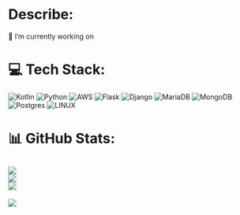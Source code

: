 # Describe:
🔭 I’m currently working on<br>


# 💻 Tech Stack:
![Kotlin](https://img.shields.io/badge/kotlin-%230095D5.svg?style=plastic&logo=kotlin&logoColor=white) ![Python](https://img.shields.io/badge/python-3670A0?style=plastic&logo=python&logoColor=ffdd54) ![AWS](https://img.shields.io/badge/AWS-%23FF9900.svg?style=plastic&logo=amazon-aws&logoColor=white) ![Flask](https://img.shields.io/badge/flask-%23000.svg?style=plastic&logo=flask&logoColor=white) ![Django](https://img.shields.io/badge/django-%23092E20.svg?style=plastic&logo=django&logoColor=white) ![MariaDB](https://img.shields.io/badge/MariaDB-003545?style=plastic&logo=mariadb&logoColor=white) ![MongoDB](https://img.shields.io/badge/MongoDB-%234ea94b.svg?style=plastic&logo=mongodb&logoColor=white) ![Postgres](https://img.shields.io/badge/postgres-%23316192.svg?style=plastic&logo=postgresql&logoColor=white) ![LINUX](https://img.shields.io/badge/Linux-FCC624?style=plastic&logo=linux&logoColor=black)
# 📊 GitHub Stats:
![](https://github-readme-stats.vercel.app/api?username=bi0punk&theme=merko&hide_border=false&include_all_commits=false&count_private=true)<br/>
![](https://github-readme-streak-stats.herokuapp.com/?user=bi0punk&theme=merko&hide_border=false)<br/>
![](https://github-readme-stats.vercel.app/api/top-langs/?username=bi0punk&theme=merko&hide_border=false&include_all_commits=false&count_private=true&layout=compact)
---
[![](https://visitcount.itsvg.in/api?id=bi0punk&icon=0&color=10)](https://visitcount.itsvg.in)

<!-- Proudly created with GPRM ( https://gprm.itsvg.in ) -->
